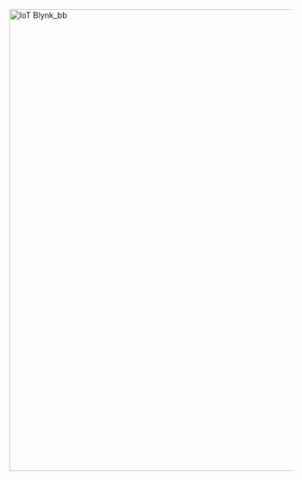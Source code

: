 <img width="1887" height="822" alt="IoT Blynk_bb" src="https://github.com/user-attachments/assets/a6b1044f-a56c-4156-834b-1aff5de261c2" />
